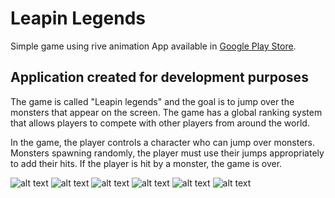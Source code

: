 # Leapin Legends

Simple game using rive animation
App available in [Google Play Store](https://play.google.com/store/apps/details?id=com.leapinlegendsapp.name).

## Application created for development purposes

The game is called "Leapin legends" and the goal is to jump over the monsters that appear on the screen. The game has a global ranking system that allows players to compete with other players from around the world.

In the game, the player controls a character who can jump over monsters. Monsters spawning randomly, the player must use their jumps appropriately to add their hits. If the player is hit by a monster, the game is over.

![alt text](https://rscode.site/files/leapinlegends/66.png)
![alt text](https://rscode.site/files/leapinlegends/11.png)
![alt text](https://rscode.site/files/leapinlegends/22.png)
![alt text](https://rscode.site/files/leapinlegends/33.png)
![alt text](https://rscode.site/files/leapinlegends/44.png)
![alt text](https://rscode.site/files/leapinlegends/55.png)
